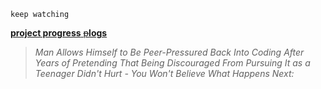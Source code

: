 `keep watching`

[**project progress** ~~p~~**logs**](https://github.com/cyrusae/logs)

> *Man Allows Himself to Be Peer-Pressured Back Into Coding After Years of Pretending That Being Discouraged From Pursuing It as a Teenager Didn't Hurt - You Won't Believe What Happens Next:*

<!--
**cyrusae/cyrusae** is a ✨ _special_ ✨ repository because its `README.md` (this file) appears on your GitHub profile.

Here are some ideas to get you started:

- 🔭 I’m currently working on ...
- 🌱 I’m currently learning ...
- 👯 I’m looking to collaborate on ...
- 🤔 I’m looking for help with ...
- 💬 Ask me about ...
- 📫 How to reach me: ...
- 😄 Pronouns: ...
- ⚡ Fun fact: ...
-->
